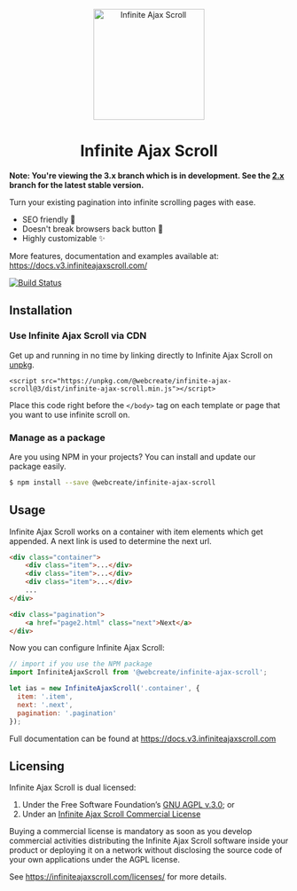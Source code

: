 <p align="center">
  <a href="https://infiniteajaxscroll.com" target="_blank">
    <img alt="Infinite Ajax Scroll" title="Infinite Ajax Scroll" src="https://infiniteajaxscroll.com/img/infinite-ajax-scroll-mark.svg" width="200">
  </a>
</p>

<h1 align="center">Infinite Ajax Scroll</h1>

**Note: You're viewing the 3.x branch which is in development. See the [2.x](https://github.com/webcreate/infinite-ajax-scroll/tree/2.x) branch for the latest stable version.** 

Turn your existing pagination into infinite scrolling pages with ease. 

* SEO friendly 🥇
* Doesn't break browsers back button 💯
* Highly customizable ✨

More features, documentation and examples available at: https://docs.v3.infiniteajaxscroll.com/

[![Build Status](https://travis-ci.org/webcreate/infinite-ajax-scroll.svg?branch=3.x)](https://travis-ci.org/webcreate/infinite-ajax-scroll)

## Installation

### Use Infinite Ajax Scroll via CDN

Get up and running in no time by linking directly to Infinite Ajax Scroll on [unpkg](https://unpkg.com).

```markup
<script src="https://unpkg.com/@webcreate/infinite-ajax-scroll@3/dist/infinite-ajax-scroll.min.js"></script>
```

Place this code right before the `</body>` tag on each template or page that you want to use infinite scroll on.

### Manage as a package

Are you using NPM in your projects? You can install and update our package easily.

```bash
$ npm install --save @webcreate/infinite-ajax-scroll
```

## Usage

Infinite Ajax Scroll works on a container with item elements which get appended. A next link is used to determine the next url.

```html
<div class="container">
    <div class="item">...</div>
    <div class="item">...</div>
    <div class="item">...</div>
    ...
</div>

<div class="pagination">
    <a href="page2.html" class="next">Next</a>
</div>
```

Now you can configure Infinite Ajax Scroll:

```javascript
// import if you use the NPM package
import InfiniteAjaxScroll from '@webcreate/infinite-ajax-scroll';

let ias = new InfiniteAjaxScroll('.container', {
  item: '.item',
  next: '.next',
  pagination: '.pagination'
});
```

Full documentation can be found at https://docs.v3.infiniteajaxscroll.com

## Licensing

Infinite Ajax Scroll is dual licensed:

1. Under the Free Software Foundation’s [GNU AGPL v.3.0](LICENSE); or
2. Under an [Infinite Ajax Scroll Commercial License](https://infiniteajaxscroll.com/licenses/)

Buying a commercial license is mandatory as soon as you develop commercial activities distributing the Infinite Ajax Scroll software inside your product or deploying it on a network without disclosing the source code of your own applications under the AGPL license.

See https://infiniteajaxscroll.com/licenses/ for more details.
